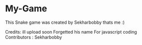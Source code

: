 # My-Game 

This Snake game was created by Sekharbobby thats me :)

Credits: ill upload soon Forgetted his name
For javascript coding
Contributors : Sekharbobby
